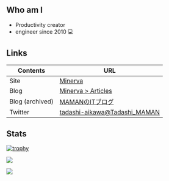 Who am I
--------

* Productivity creator
* engineer since 2010 💻

Links
-----

| Contents | URL                                                               |
| -------- | ----------------------------------------------------------------- |
| Site     | [Minerva](https://minerva.mamansoft.net/)                        |
| Blog | [Minerva > Articles](https://minerva.mamansoft.net/%F0%9F%93%98Articles/%F0%9F%93%92Articles) |
| Blog (archived)     | [MAMANのITブログ](https://github.com/tadashi-aikawa)              |
| Twitter  | [tadashi-aikawa@Tadashi_MAMAN](https://twitter.com/Tadashi_MAMAN) |

Stats
-----

[![trophy](https://github-profile-trophy.vercel.app/?username=tadashi-aikawa)](https://github.com/tadashi-aikawa/github-profile-trophy)

![](https://github-readme-stats.vercel.app/api?username=tadashi-aikawa&include_all_commits=true&show_icons=true)

![](https://github-readme-stats.vercel.app/api/top-langs?username=tadashi-aikawa&langs_count=10)
